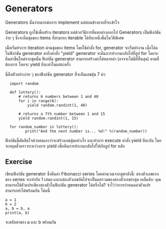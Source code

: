 # Generators

Generators นั้นง่ายมากต่อการ implement แต่ค่อนข้างยากที่จะเข้าใจ

Generators ถูกใช้เพื่อสร้าง iterators แต่ด้วยวิธีการที่แตกต่างออกไป Generators เป็นฟังก์ชันง่าย ๆ ซึ่งจะคืนชุดของ items ที่สามารถ iterable ได้ทีละหนึ่งชิ้นในวิธีพิเศษ

เมื่อเริ่มทำการ iteration ผ่านชุดของ items โดยใช้คำสั่ง for, generator จะเริ่มทำงาน เมื่อโค้ดในฟังก์ชัน generator มาถึงคำสั่ง "yield" generator จะคืนการทำงานกลับไปที่ลูป for โดยจะคืนค่าชิ้นใหม่จากชุดนั้น ฟังก์ชัน generator สามารถสร้างค่าได้หลายค่า (อาจจะไม่มีที่สิ้นสุด) ตามที่ต้องการ โดยจะ yield ทีละค่าในแต่ละครั้ง

นี่คือตัวอย่างง่าย ๆ ของฟังก์ชัน generator ที่จะคืนเลขสุ่ม 7 ค่า:

      import random
      
      def lottery():
          # returns 6 numbers between 1 and 40
          for i in range(6):
              yield random.randint(1, 40)
      
          # returns a 7th number between 1 and 15
          yield random.randint(1, 15)
      
      for random_number in lottery():
             print("And the next number is... %d!" %(random_number))

ฟังก์ชันนี้ตัดสินใจด้วยตนเองว่าจะสร้างเลขสุ่มอย่างไร และทำการ execute คำสั่ง yield ทีละอัน โดยจะหยุดชั่วคราวระหว่างการ yield เพื่อคืนการทำงานกลับไปให้กับลูป for หลัก

Exercise
--------

เขียนฟังก์ชัน generator ซึ่งคืนค่า Fibonacci series โดยคำนวณจากสูตรดังนี้: สองตัวเลขแรกของ series จะเท่ากับ 1 เสมอ และแต่ละตัวเลขถัดไปจะเป็นผลรวมของสองตัวเลขล่าสุด
เคล็ดลับ: คุณสามารถใช้ตัวแปรเพียงสองตัวในฟังก์ชัน generator ได้หรือไม่? จำไว้ว่าการกำหนดค่าตัวแปรสามารถทำได้พร้อมกัน โค้ดนี้

    a = 1
    b = 2
    a, b = b, a
    print(a, b)

จะสลับค่าของ a และ b พร้อมกัน
